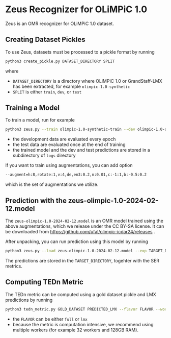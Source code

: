 Zeus Recognizer for OLiMPiC 1.0
===============================

Zeus is an OMR recognizer for OLiMPiC 1.0 dataset.

Creating Dataset Pickles
------------------------

To use Zeus, datasets must be processed to a pickle format by running
```sh
python3 create_pickle.py DATASET_DIRECTORY SPLIT
```
where
- `DATASET_DIRECTORY` is a directory where OLiMPiC 1.0 or GrandStaff-LMX has
  been extracted, for example `olimpic-1.0-synthetic`
- `SPLIT` is either `train`, `dev`, or `test`

Training a Model
----------------

To train a model, run for example
```sh
python3 zeus.py --train olimpic-1.0-synthetic-train --dev olimpic-1.0-synthetic-dev olimpic-1.0-scanned-dev --test olimpic-1.0-synthetic-test olimpic-1.0-scanned-test --threads=8 --epochs=200
```
- the development data are evaluated every epoch
- the test data are evaluated once at the end of training
- the trained model and the dev and test predictions are stored in
  a subdirectory of `logs` directory

If you want to train using augmentations, you can add option
```sh
--augment=h:8,rotate:1,v:4,de,en3:0.2,n:0.01,c:-1:1,b:-0.5:0.2
```
which is the set of augmentations we utilize.

Prediction with the zeus-olimpic-1.0-2024-02-12.model
-----------------------------------------------------

The `zeus-olimpic-1.0-2024-02-12.model` is an OMR model trained using the above
augmentations, which we release under the CC BY-SA license. It can be downloaded
from https://github.com/ufal/olimpic-icdar24/releases .

After unpacking, you can run prediction using this model by running
```sh
python3 zeus.py --load zeus-olimpic-1.0-2024-02-12.model --exp TARGET_DIRECTORY --test INPUT_DATASET_1 [INPUT_DATASET_2 ...]
```
The predictions are stored in the `TARGET_DIRECTORY`, togehter with the SER
metrics.

Computing TEDn Metric
---------------------

The TEDn metric can be computed using a gold dataset pickle and LMX predictions
by running
```sh
python3 tedn_metric.py GOLD_DATASET PREDICTED_LMX --flavor FLAVOR --workers WORKERS
```
- the `FLAVOR` can be either `full` or `lmx`
- because the metric is computation intensive, we recommend using multiple
  workers (for example 32 workers and 128GB RAM).
